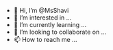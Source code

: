 - 👋 Hi, I’m @MsShavi
- 👀 I’m interested in ...
- 🌱 I’m currently learning ...
- 💞️ I’m looking to collaborate on ...
- 📫 How to reach me ...

<!---
MsShavi/MsShavi is a ✨ special ✨ repository because its `README.md` (this file) appears on your GitHub profile.
You can click the Preview link to take a look at your changes.
--->
